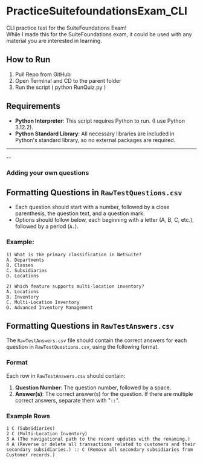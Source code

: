 # PracticeSuitefoundationsExam_CLI
CLI practice test for the SuiteFoundations Exam!  
While I made this for the SuiteFoundations exam, it could be used with any material you are interested in learning.

## How to Run
1. Pull Repo from GitHub
2. Open Terminal and CD to the parent folder
3. Run the script ( python RunQuiz.py )

## Requirements
- **Python Interpreter**: This script requires Python to run. (I use Python 3.12.2).
- **Python Standard Library**: All necessary libraries are included in Python's standard library, so no external packages are required.

---

--
### Adding your own questions 


## Formatting Questions in `RawTestQuestions.csv`
- Each question should start with a number, followed by a close parenthesis, the question text, and a question mark.
- Options should follow below, each beginning with a letter (A, B, C, etc.), followed by a period (`A.`).
  
### Example:
```plaintext
1) What is the primary classification in NetSuite?
A. Departments
B. Classes
C. Subsidiaries
D. Locations

2) Which feature supports multi-location inventory?
A. Locations
B. Inventory
C. Multi-Location Inventory
D. Advanced Inventory Management
```

## Formatting Questions in `RawTestAnswers.csv`
The `RawTestAnswers.csv` file should contain the correct answers for each question in `RawTestQuestions.csv`, using the following format.

### Format
Each row in `RawTestAnswers.csv` should contain:
1. **Question Number**: The question number, followed by a space.
2. **Answer(s)**: The correct answer(s) for the question. If there are multiple correct answers, separate them with "`::`".

### Example Rows
```plaintext
1 C (Subsidiaries)
2 C (Multi-Location Inventory)
3 A (The navigational path to the record updates with the renaming.)
4 A (Reverse or delete all transactions related to customers and their secondary subsidiaries.) :: C (Remove all secondary subsidiaries from Customer records.)

